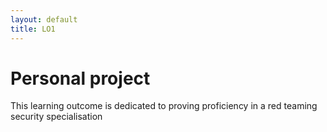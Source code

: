 ```yaml
---
layout: default
title: LO1
---
```


# Personal project

This learning outcome is dedicated to proving proficiency in a red teaming security specialisation
